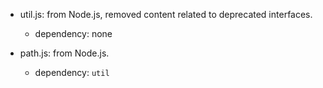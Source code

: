 * util.js: from Node.js, removed content related to deprecated interfaces.

    * dependency: none

* path.js: from Node.js.

    * dependency: `util`